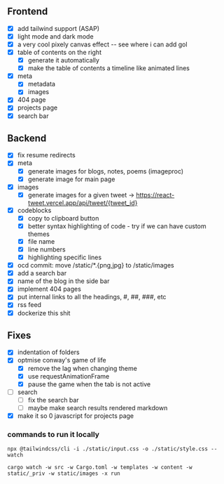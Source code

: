 ## Frontend
- [x] add tailwind support (ASAP)
- [x] light mode and dark mode
- [x] a very cool pixely canvas effect -- see where i can add gol
- [x] table of contents on the right 
  - [x] generate it automatically 
  - [x] make the table of contents a timeline like animated lines
- [x] meta
  - [x] metadata
  - [x] images
- [x] 404 page
- [x] projects page
- [x] search bar

## Backend
- [x] fix resume redirects
- [x] meta
  - [x] generate images for blogs, notes, poems (imageproc)
  - [x] generate image for main page
- [x] images
  - [x] generate images for a given tweet -> https://react-tweet.vercel.app/api/tweet/{tweet_id}
- [x] codeblocks
  - [x] copy to clipboard button 
  - [x] better syntax highlighting of code - try if we can have custom themes
  - [x] file name
  - [x] line numbers
  - [x] highlighting specific lines
- [x] ocd commit: move /static/*.{png,jpg} to /static/images
- [x] add a search bar
- [x] name of the blog in the side bar
- [x] implement 404 pages
- [x] put internal links to all the headings, #, ##, ###, etc
- [x] rss feed
- [x] dockerize this shit

## Fixes
- [x] indentation of folders
- [x] optmise conway's game of life
  - [x] remove the lag when changing theme
  - [x] use requestAnimationFrame
  - [x] pause the game when the tab is not active
- [ ] search
  - [ ] fix the search bar
  - [ ] maybe make search results rendered markdown
- [x] make it so 0 javascript for projects page

### commands to run it locally

```
npx @tailwindcss/cli -i ./static/input.css -o ./static/style.css --watch
```

```
cargo watch -w src -w Cargo.toml -w templates -w content -w static/_priv -w static/images -x run
```